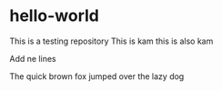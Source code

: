 # hello-world
This is a testing repository
This is kam
this is also kam

Add ne lines

The quick brown fox jumped over the lazy dog

